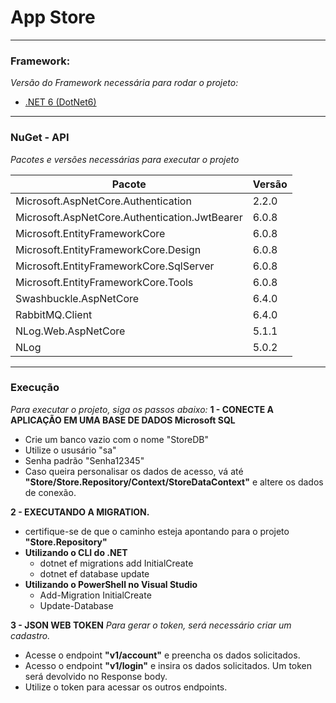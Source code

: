 # App Store
------------------------------------------------
### Framework:

_Versão do Framework necessária para rodar o projeto:_

- [.NET 6 (DotNet6)] 
    
    
------------------------------------------------ 
### NuGet - API

_Pacotes e versões necessárias para executar o projeto_


| Pacote | Versão |
| ------ | ------ |
| Microsoft.AspNetCore.Authentication | 2.2.0 |
| Microsoft.AspNetCore.Authentication.JwtBearer | 6.0.8 |
| Microsoft.EntityFrameworkCore | 6.0.8 |
| Microsoft.EntityFrameworkCore.Design | 6.0.8 |
| Microsoft.EntityFrameworkCore.SqlServer | 6.0.8 |
| Microsoft.EntityFrameworkCore.Tools | 6.0.8 |
| Swashbuckle.AspNetCore | 6.4.0 |
| RabbitMQ.Client | 6.4.0 |
| NLog.Web.AspNetCore | 5.1.1 |
| NLog | 5.0.2 |


------------------------------------------------
### Execução
_Para executar o projeto, siga os passos abaixo:_
**1 - CONECTE A APLICAÇÃO EM UMA BASE DE DADOS Microsoft SQL**
- Crie um banco vazio com o nome "StoreDB"
- Utilize o ususário "sa"
- Senha padrão "Senha12345"
- Caso queira personalisar os dados de acesso, vá até 			**"Store/Store.Repository/Context/StoreDataContext"** e altere os dados de conexão.

**2 - EXECUTANDO A MIGRATION.**
 - certifique-se de que o caminho esteja apontando para o projeto **"Store.Repository"**
 - **Utilizando o CLI do .NET**
    - dotnet ef migrations add InitialCreate
    - dotnet ef database update 
 - **Utilizando o PowerShell no Visual Studio**
    - Add-Migration InitialCreate
    - Update-Database

**3 - JSON WEB TOKEN**
_Para gerar o token, será necessário criar um cadastro._
 - Acesse o endpoint **"v1/account"** e preencha os dados solicitados.
 - Acesso o endpoint **"v1/login"** e insira os dados solicitados. Um token será devolvido no Response body.
 - Utilize o token para acessar os outros endpoints.



[.NET 6 (DotNet6)]: <https://dotnet.microsoft.com/en-us/download/dotnet/6.0>
